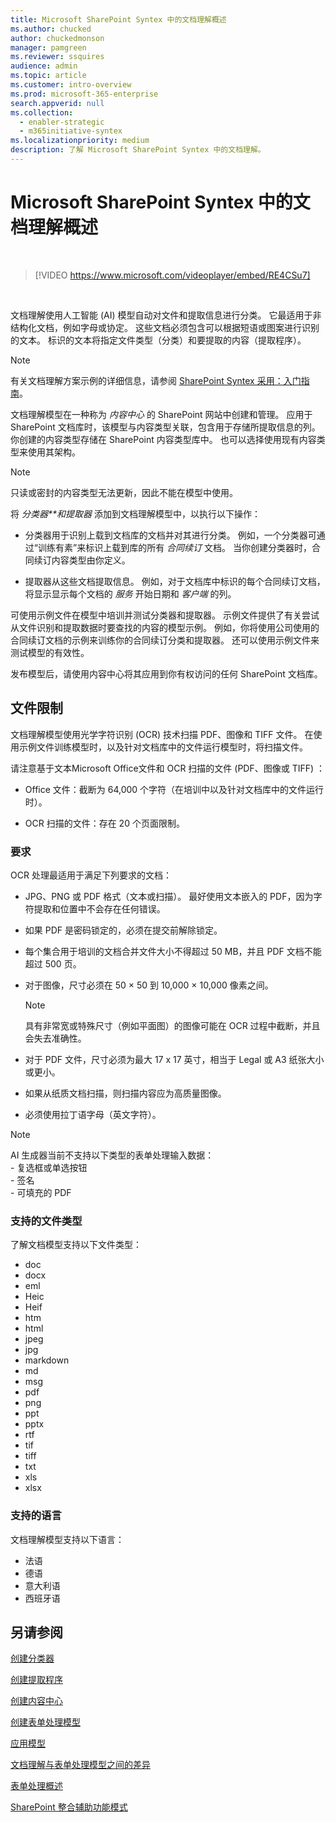 ```yaml
---
title: Microsoft SharePoint Syntex 中的文档理解概述
ms.author: chucked
author: chuckedmonson
manager: pamgreen
ms.reviewer: ssquires
audience: admin
ms.topic: article
ms.customer: intro-overview
ms.prod: microsoft-365-enterprise
search.appverid: null
ms.collection:
  - enabler-strategic
  - m365initiative-syntex
ms.localizationpriority: medium
description: 了解 Microsoft SharePoint Syntex 中的文档理解。
---
```


# <a name="document-understanding-overview-in-microsoft-sharepoint-syntex"></a>Microsoft SharePoint Syntex 中的文档理解概述


</br>

> [!VIDEO https://www.microsoft.com/videoplayer/embed/RE4CSu7] 

</br>

文档理解使用人工智能 (AI) 模型自动对文件和提取信息进行分类。 它最适用于非结构化文档，例如字母或协定。 这些文档必须包含可以根据短语或图案进行识别的文本。 标识的文本将指定文件类型（分类）和要提取的内容（提取程序）。

> [!NOTE]
> 有关文档理解方案示例的详细信息，请参阅 [SharePoint Syntex 采用：入门指南](./adoption-getstarted.md)。

文档理解模型在一种称为 *内容中心* 的 SharePoint 网站中创建和管理。 应用于 SharePoint 文档库时，该模型与内容类型关联，包含用于存储所提取信息的列。 你创建的内容类型存储在 SharePoint 内容类型库中。 也可以选择使用现有内容类型来使用其架构。

> [!NOTE]
> 只读或密封的内容类型无法更新，因此不能在模型中使用。

将 *分类器**和提取器* 添加到文档理解模型中，以执行以下操作： 

- 分类器用于识别上载到文档库的文档并对其进行分类。 例如，一个分类器可通过“训练有素”来标识上载到库的所有 *合同续订* 文档。 当你创建分类器时，合同续订内容类型由你定义。

- 提取器从这些文档提取信息。 例如，对于文档库中标识的每个合同续订文档，将显示显示每个文档的 *服务* 开始日期和 *客户端* 的列。 

可使用示例文件在模型中培训并测试分类器和提取器。 示例文件提供了有关尝试从文件识别和提取数据时要查找的内容的模型示例。 例如，你将使用公司使用的合同续订文档的示例来训练你的合同续订分类和提取器。 还可以使用示例文件来测试模型的有效性。

发布模型后，请使用内容中心将其应用到你有权访问的任何 SharePoint 文档库。  

## <a name="file-limitations"></a>文件限制

文档理解模型使用光学字符识别 (OCR) 技术扫描 PDF、图像和 TIFF 文件。 在使用示例文件训练模型时，以及针对文档库中的文件运行模型时，将扫描文件。

请注意基于文本Microsoft Office文件和 OCR 扫描的文件 (PDF、图像或 TIFF) ：

- Office 文件：截断为 64,000 个字符（在培训中以及针对文档库中的文件运行时）。

- OCR 扫描的文件：存在 20 个页面限制。  

### <a name="requirements"></a>要求

OCR 处理最适用于满足下列要求的文档：

- JPG、PNG 或 PDF 格式（文本或扫描）。 最好使用文本嵌入的 PDF，因为字符提取和位置中不会存在任何错误。

- 如果 PDF 是密码锁定的，必须在提交前解除锁定。

- 每个集合用于培训的文档合并文件大小不得超过 50 MB，并且 PDF 文档不能超过 500 页。

- 对于图像，尺寸必须在 50 × 50 到 10,000 × 10,000 像素之间。
   > [!NOTE]
   > 具有非常宽或特殊尺寸（例如平面图）的图像可能在 OCR 过程中截断，并且会失去准确性。
 
- 对于 PDF 文件，尺寸必须为最大 17 x 17 英寸，相当于 Legal 或 A3 纸张大小或更小。

- 如果从纸质文档扫描，则扫描内容应为高质量图像。

- 必须使用拉丁语字母（英文字符）。

> [!NOTE]
> AI 生成器当前不支持以下类型的表单处理输入数据：<br>- 复选框或单选按钮<br>- 签名<br>- 可填充的 PDF

### <a name="supported-file-types"></a>支持的文件类型

了解文档模型支持以下文件类型：

- doc
- docx
- eml
- Heic
- Heif
- htm
- html
- jpeg
- jpg
- markdown
- md
- msg
- pdf
- png
- ppt
- pptx
- rtf
- tif
- tiff
- txt
- xls
- xlsx

### <a name="supported-languages"></a>支持的语言

文档理解模型支持以下语言：
- 法语
- 德语
- 意大利语
- 西班牙语


## <a name="see-also"></a>另请参阅
[创建分类器](create-a-classifier.md)

[创建提取程序](create-an-extractor.md)

[创建内容中心](create-a-content-center.md)

[创建表单处理模型](create-a-form-processing-model.md)

[应用模型](apply-a-model.md)   

[文档理解与表单处理模型之间的差异](difference-between-document-understanding-and-form-processing-model.md)
  
[表单处理概述](form-processing-overview.md)

[SharePoint 整合辅助功能模式](accessibility-mode.md)
